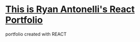 # [This is Ryan Antonelli's React Portfolio](https://github.com/Ryan-Antonelli/ReactPortfolio)
portfolio created with REACT
